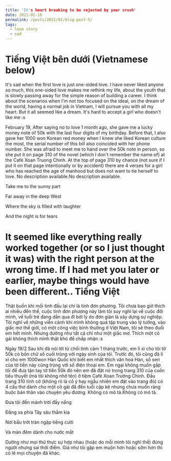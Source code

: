 ```yaml
---
title: 'It's heart breaking to be rejected by your crush'
date: 2021-02-18
permalink: /posts/2021/02/blog-post-5/
tags:
  - love story
  - sad
---
```


Tiếng Việt bên dưới (Vietnamese below)
======
It's sad when the first love is just one-sided love. I have never liked anyone so much, this one-sided love makes me rethink my life, about the youth that is slowly passing away for the simple reason of building a career. I think about the scenarios when I'm not too focused on the ideal, on the dream of the world, having a normal job in Vietnam, I will pursue you with all my heart. But it all seemed like a dream. It's hard to accept a girl who doesn't like me :s

February 19, After saying no to love 1 month ago, she gave me a lucky money note of 50k with the last four digits of my birthday. Before that, I also gave her 1000 won Korean red money when I knew she liked Korean culture the most, the serial number of this bill also coincided with her phone number. She was afraid to meet me to hand over the 50k note in person, so she put it on page 310 of the novel (which I don't remember the name of) at the Café Xoan Truong Chinh. At the top of page 310 by chance (not sure if I put it on that page intentionally or by accident) there are 4 verses for a girl who has reached the age of manhood but does not want to tie herself to love. No description available.No description available.

Take me to the sunny part

Far away in the deep West

Where the sky is filled with laughter

And the night is for tears



It seemed like everything really worked together (or so I just thought it was) with the right person at the wrong time. If I had met you later or earlier, maybe things would have been different..
Tiếng Việt
======
Thật buồn khi mối tình đầu lại chỉ là tình đơn phương. Tôi chưa bao giờ thích ai nhiều đến thế, cuộc tình đơn phương này làm tôi suy nghĩ lại về cuộc đời mình, về tuổi trẻ đang dần qua đi bởi lý do đơn giản là xây dựng sự nghiệp. Tôi nghĩ về những viễn cảnh khi mình không quá tập trung vào lý tưởng, vào giấc mơ thế giới, có một công việc bình thường ở Việt Nam, tôi sẽ theo đuổi em hết mình. Nhưng dường như tất cả chỉ như một giấc mơ. Thích một cô gái không thích mình thật khó để chấp nhận :s

Ngày 19/2 Sau khi đã nói lời từ chối tình cảm 1 tháng trước, em lì xì cho tôi tờ 50k có bốn chữ số cuối trùng với ngày sinh của tôi. Trước đó, tôi cũng đã lì xì cho em 1000won Hàn Quốc khi biết em nhất thích văn hoá Hàn, số seri của tờ tiền này cũng trùng với số điện thoại em. Em ngại không muốn gặp tôi để đưa tận tay tờ tiền 50k đó nên em đã đặt nó trong trang 310 của cuốn tiểu thuyết (mà tôi không nhớ tên) ở tiệm Café Xoan Trường Chinh. Đầu trang 310 tình cờ (không rõ là cố ý hay ngẫu nhiên em đặt vào trang đó) có 4 câu thơ dành cho một cô gái đã đến tuổi cập kê nhưng chưa muốn ràng buộc bản thân vào chuyện yêu đương. Không có mô tả.Không có mô tả.

Đưa tôi đến mảnh trời đầy nắng

Đằng xa phía Tây sâu thẳm kia

Nơi bầu trời tràn ngập tiếng cười

Và màn đêm dành cho nước mắt



Dường như mọi thứ thực sự hợp nhau (hoặc do mỗi mình tôi nghĩ thế) đúng người nhưng sai thời điểm. Giá như tôi gặp em muộn hơn hoặc sớm hơn thì có lẽ mọi chuyện đã khác.